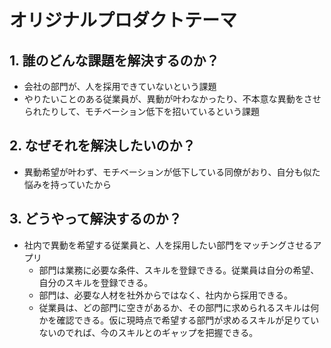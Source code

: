 # オリジナルプロダクトテーマ

## 1. 誰のどんな課題を解決するのか？
- 会社の部門が、人を採用できていないという課題
- やりたいことのある従業員が、異動が叶わなかったり、不本意な異動をさせられたりして、モチベーション低下を招いているという課題

## 2. なぜそれを解決したいのか？
- 異動希望が叶わず、モチベーションが低下している同僚がおり、自分も似た悩みを持っていたから

## 3. どうやって解決するのか？
- 社内で異動を希望する従業員と、人を採用したい部門をマッチングさせるアプリ
  - 部門は業務に必要な条件、スキルを登録できる。従業員は自分の希望、自分のスキルを登録できる。
  - 部門は、必要な人材を社外からではなく、社内から採用できる。
  - 従業員は、どの部門に空きがあるか、その部門に求められるスキルは何かを確認できる。仮に現時点で希望する部門が求めるスキルが足りていないのでれば、今のスキルとのギャップを把握できる。
